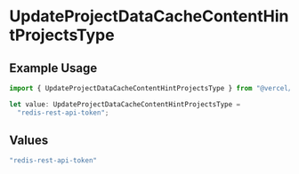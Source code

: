 # UpdateProjectDataCacheContentHintProjectsType

## Example Usage

```typescript
import { UpdateProjectDataCacheContentHintProjectsType } from "@vercel/sdk/models/operations";

let value: UpdateProjectDataCacheContentHintProjectsType =
  "redis-rest-api-token";
```

## Values

```typescript
"redis-rest-api-token"
```